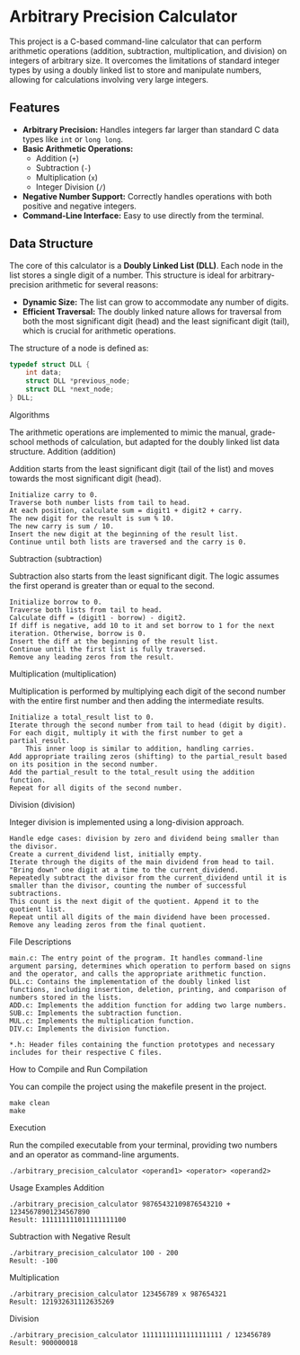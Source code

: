 # Arbitrary Precision Calculator

This project is a C-based command-line calculator that can perform arithmetic operations (addition, subtraction, multiplication, and division) on integers of arbitrary size. It overcomes the limitations of standard integer types by using a doubly linked list to store and manipulate numbers, allowing for calculations involving very large integers.

## Features

* **Arbitrary Precision:** Handles integers far larger than standard C data types like `int` or `long long`.
* **Basic Arithmetic Operations:**
    * Addition (`+`)
    * Subtraction (`-`)
    * Multiplication (`x`)
    * Integer Division (`/`)
* **Negative Number Support:** Correctly handles operations with both positive and negative integers.
* **Command-Line Interface:** Easy to use directly from the terminal.

## Data Structure

The core of this calculator is a **Doubly Linked List (DLL)**. Each node in the list stores a single digit of a number. This structure is ideal for arbitrary-precision arithmetic for several reasons:

* **Dynamic Size:** The list can grow to accommodate any number of digits.
* **Efficient Traversal:** The doubly linked nature allows for traversal from both the most significant digit (head) and the least significant digit (tail), which is crucial for arithmetic operations.

The structure of a node is defined as:

```c
typedef struct DLL {
    int data;
    struct DLL *previous_node;
    struct DLL *next_node;
} DLL;
```

Algorithms

The arithmetic operations are implemented to mimic the manual, grade-school methods of calculation, but adapted for the doubly linked list data structure.
Addition (addition)

Addition starts from the least significant digit (tail of the list) and moves towards the most significant digit (head).

    Initialize carry to 0.
    Traverse both number lists from tail to head.
    At each position, calculate sum = digit1 + digit2 + carry.
    The new digit for the result is sum % 10.
    The new carry is sum / 10.
    Insert the new digit at the beginning of the result list.
    Continue until both lists are traversed and the carry is 0.

Subtraction (subtraction)

Subtraction also starts from the least significant digit. The logic assumes the first operand is greater than or equal to the second.

    Initialize borrow to 0.
    Traverse both lists from tail to head.
    Calculate diff = (digit1 - borrow) - digit2.
    If diff is negative, add 10 to it and set borrow to 1 for the next iteration. Otherwise, borrow is 0.
    Insert the diff at the beginning of the result list.
    Continue until the first list is fully traversed.
    Remove any leading zeros from the result.

Multiplication (multiplication)

Multiplication is performed by multiplying each digit of the second number with the entire first number and then adding the intermediate results.

    Initialize a total_result list to 0.
    Iterate through the second number from tail to head (digit by digit).
    For each digit, multiply it with the first number to get a partial_result.
        This inner loop is similar to addition, handling carries.
    Add appropriate trailing zeros (shifting) to the partial_result based on its position in the second number.
    Add the partial_result to the total_result using the addition function.
    Repeat for all digits of the second number.

Division (division)

Integer division is implemented using a long-division approach.

    Handle edge cases: division by zero and dividend being smaller than the divisor.
    Create a current_dividend list, initially empty.
    Iterate through the digits of the main dividend from head to tail.
    "Bring down" one digit at a time to the current_dividend.
    Repeatedly subtract the divisor from the current_dividend until it is smaller than the divisor, counting the number of successful subtractions.
    This count is the next digit of the quotient. Append it to the quotient list.
    Repeat until all digits of the main dividend have been processed.
    Remove any leading zeros from the final quotient.


File Descriptions

    main.c: The entry point of the program. It handles command-line argument parsing, determines which operation to perform based on signs and the operator, and calls the appropriate arithmetic function.
    DLL.c: Contains the implementation of the doubly linked list functions, including insertion, deletion, printing, and comparison of numbers stored in the lists.
    ADD.c: Implements the addition function for adding two large numbers.
    SUB.c: Implements the subtraction function.
    MUL.c: Implements the multiplication function.
    DIV.c: Implements the division function.
    
    *.h: Header files containing the function prototypes and necessary includes for their respective C files.

How to Compile and Run
Compilation

You can compile the project using the makefile present in the project.
```
make clean 
make 
```
Execution

Run the compiled executable from your terminal, providing two numbers and an operator as command-line arguments.
```
./arbitrary_precision_calculator <operand1> <operator> <operand2>
```
Usage Examples
Addition
```
./arbitrary_precision_calculator 98765432109876543210 + 12345678901234567890
Result: 111111111011111111100
```
Subtraction with Negative Result
```
./arbitrary_precision_calculator 100 - 200
Result: -100
```
Multiplication
```
./arbitrary_precision_calculator 123456789 x 987654321
Result: 121932631112635269
```
Division
```
./arbitrary_precision_calculator 11111111111111111111 / 123456789
Result: 900000018
```
